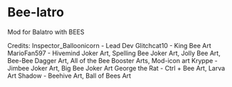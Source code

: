 # Bee-latro
Mod for Balatro with BEES







Credits:
Inspector_Balloonicorn - Lead Dev
Glitchcat10 - King Bee Art
MarioFan597 - Hivemind Joker Art, Spelling Bee Joker Art, Jolly Bee Art, Bee-Bee Dagger Art, All of the Bee Booster Arts, Mod-icon art
Kryppe - Jimbee Joker Art, Big Bee Joker Art
George the Rat - Ctrl + Bee Art, Larva Art
Shadow - Beehive Art, Ball of Bees Art

